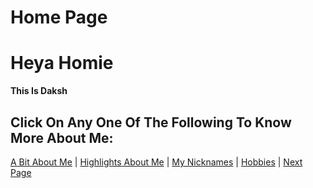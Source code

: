 # Home Page

# Heya Homie 
**This Is Daksh** 

## Click On Any One Of The Following To Know More About Me:

[A Bit About Me](/abt.md) | [Highlights About Me](/highlights.md) | [My Nicknames](/nicks.md) | [Hobbies](/hobbies.md) | [Next Page](/abt.md)
